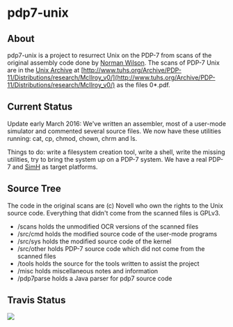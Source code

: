 # pdp7-unix


## About

pdp7-unix is a project to resurrect Unix on the PDP-7 from scans of the original assembly
code done by [Norman Wilson](http://www.cs.toronto.edu/~norman/pers/index.html). The scans of PDP-7 Unix are in the [Unix Archive](http://www.tuhs.org/) at
[http://www.tuhs.org/Archive/PDP-11/Distributions/research/McIlroy_v0/](http://www.tuhs.org/Archive/PDP-11/Distributions/research/McIlroy_v0/)
as the files 0*.pdf.

## Current Status

Update early March 2016: We've written an assembler, most of a user-mode
simulator and commented several source files. We now have these utilities
running: cat, cp, chmod, chown, chrm and ls.

Things to do: write a filesystem creation tool, write a shell, write the
missing utilities, try to bring the system up on a PDP-7 system. We have
a real PDP-7 and [SimH](http://simh.trailing-edge.com/) as target platforms.

## Source Tree

The code in the original scans are (c) Novell who own the rights to the Unix
source code. Everything that didn't come from the scanned files is GPLv3.

* /scans	  holds the unmodified OCR versions of the scanned files
* /src/cmd   holds the modified source code of the user-mode programs
* /src/sys   holds the modified source code of the kernel
* /src/other holds PDP-7 source code which did not come from the scanned files
* /tools	  holds the source for the tools written to assist the project
* /misc	  holds miscellaneous notes and information
* /pdp7parse holds a Java parser for pdp7 source code

## Travis Status

<a href="https://travis-ci.org/DoctorWkt/pdp7-unix"><img src="https://api.travis-ci.org/DoctorWkt/pdp7-unix.png"></a>


